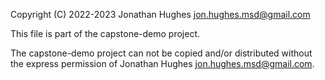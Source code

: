 Copyright (C) 2022-2023 Jonathan Hughes <jon.hughes.msd@gmail.com>

This file is part of the capstone-demo project.

The capstone-demo project can not be copied and/or distributed without the express
permission of Jonathan Hughes <jon.hughes.msd@gmail.com>.
